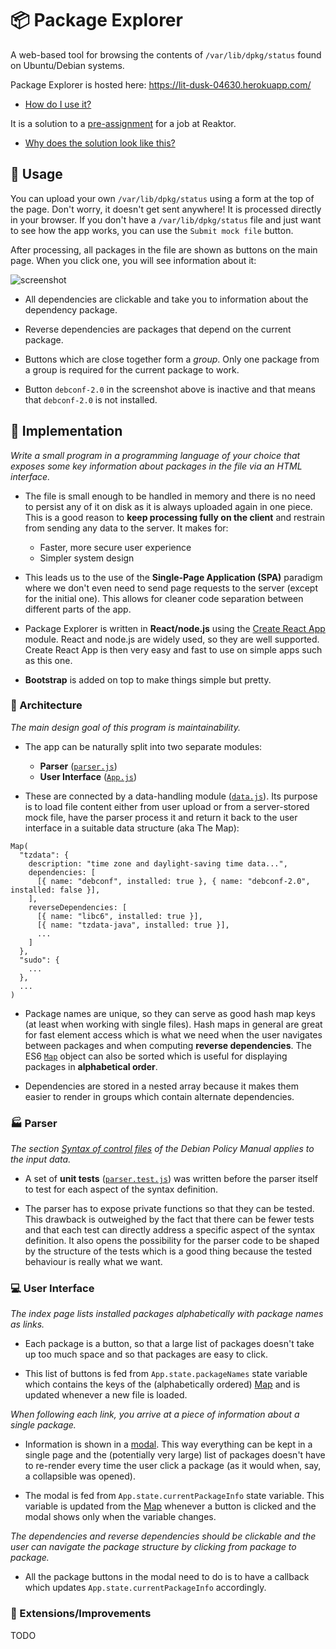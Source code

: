 # :package: Package Explorer
A web-based tool for browsing the contents of `/var/lib/dpkg/status` found on Ubuntu/Debian systems.

Package Explorer is hosted here: https://lit-dusk-04630.herokuapp.com/
* [How do I use it?](#boy-usage)

It is a solution to a [pre-assignment](https://www.reaktor.com/junior-dev-assignment/) for a job at Reaktor.
* [Why does the solution look like this?](#construction_worker-implementation)

## :boy: Usage

You can upload your own `/var/lib/dpkg/status` using a form at the top of the page. Don't worry, it doesn't get sent anywhere! It is processed directly in your browser. If you don't have a `/var/lib/dpkg/status` file and just want to see how the app works, you can use the `Submit mock file` button.

After processing, all packages in the file are shown as buttons on the main page. When you click one, you will see information about it:

![screenshot](../assets/screenshot.PNG)

* All dependencies are clickable and take you to information about the dependency package.

* Reverse dependencies are packages that depend on the current package.

* Buttons which are close together form a *group*. Only one package from a group is required for the current package to work.

* Button `debconf-2.0` in the screenshot above is inactive and that means that `debconf-2.0` is not installed.

## :construction_worker: Implementation

*Write a small program in a programming language of your choice that exposes some key information about packages in the file via an HTML interface.*

* The file is small enough to be handled in memory and there is no need to persist any of it on disk as it is always uploaded again in one piece. This is a good reason to **keep processing fully on the client** and restrain from sending any data to the server. It makes for:
  * Faster, more secure user experience
  * Simpler system design

* This leads us to the use of the **Single-Page Application (SPA)** paradigm where we don't even need to send page requests to the server (except for the initial one). This allows for cleaner code separation between different parts of the app.

* Package Explorer is written in **React/node.js** using the [Create React App](https://create-react-app.dev/) module. React and node.js are widely used, so they are well supported. Create React App is then very easy and fast to use on simple apps such as this one.

* **Bootstrap** is added on top to make things simple but pretty.

### :european_castle: Architecture

*The main design goal of this program is maintainability.*

* The app can be naturally split into two separate modules:
  * **Parser** ([`parser.js`](../master/src/back_end/parser.js))
  * **User Interface** ([`App.js`](../master/src/front_end/App.js))

* These are connected by a data-handling module ([`data.js`](../master/src/back_end/data.js)). Its purpose is to load file content either from user upload or from a server-stored mock file, have the parser process it and return it back to the user interface in a suitable data structure (aka The Map):

```
Map(
  "tzdata": {
    description: "time zone and daylight-saving time data...",
    dependencies: [
      [{ name: "debconf", installed: true }, { name: "debconf-2.0", installed: false }],
    ],
    reverseDependencies: [
      [{ name: "libc6", installed: true }],
      [{ name: "tzdata-java", installed: true }],
      ...
    ]
  },
  "sudo": {
    ...
  },
  ...
)
```

* Package names are unique, so they can serve as good hash map keys (at least when working with single files). Hash maps in general are great for fast element access which is what we need when the user navigates between packages and when computing **reverse dependencies**. The ES6 [`Map`](https://developer.mozilla.org/en-US/docs/Web/JavaScript/Reference/Global_Objects/Map) object can also be sorted which is useful for displaying packages in **alphabetical order**.

* Dependencies are stored in a nested array because it makes them easier to render in groups which contain alternate dependencies.

### :factory: Parser

*The section [Syntax of control files](https://www.debian.org/doc/debian-policy/ch-controlfields.html) of the Debian Policy Manual applies to the input data.*

* A set of **unit tests** ([`parser.test.js`](../master/src/back_end/parser.test.js)) was written before the parser itself to test for each aspect of the syntax definition.

* The parser has to expose private functions so that they can be tested. This drawback is outweighed by the fact that there can be fewer tests and that each test can directly address a specific aspect of the syntax definition. It also opens the possibility for the parser code to be shaped by the structure of the tests which is a good thing because the tested behaviour is really what we want.

### :computer: User Interface

*The index page lists installed packages alphabetically with package names as links.*

* Each package is a button, so that a large list of packages doesn't take up too much space and so that packages are easy to click.

* This list of buttons is fed from `App.state.packageNames` state variable which contains the keys of the (alphabetically ordered) [Map](#european_castle-architecture) and is updated whenever a new file is loaded.

*When following each link, you arrive at a piece of information about a single package.*

* Information is shown in a [modal](https://getbootstrap.com/docs/4.0/components/modal). This way everything can be kept in a single page and the (potentially very large) list of packages doesn't have to re-render every time the user click a package (as it would when, say, a collapsible was opened).

* The modal is fed from `App.state.currentPackageInfo` state variable. This variable is updated from the [Map](#european_castle-architecture) whenever a button is clicked and the modal shows only when the variable changes.

*The dependencies and reverse dependencies should be clickable and the user can navigate the package structure by clicking from package to package.*

* All the package buttons in the modal need to do is to have a callback which updates `App.state.currentPackageInfo` accordingly.

### :hammer: Extensions/Improvements

TODO
